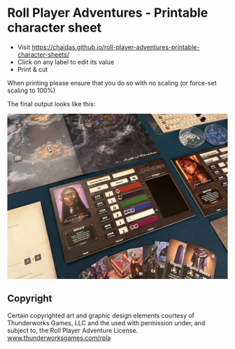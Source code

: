 # Roll Player Adventures - Printable character sheet

-   Visit https://chaidas.github.io/roll-player-adventures-printable-character-sheets/
-   Click on any label to edit its value
-   Print & cut

When printing please ensure that you do so with no scaling (or force-set scaling to 100%)

The final output looks like this:

![Preview](preview.jpg)

## Copyright

Certain copyrighted art and graphic design elements courtesy of
Thunderworks Games, LLC and the used with permission under, and
subject to, the Roll Player Adventure License.
www.thunderworksgames.com/rpla
